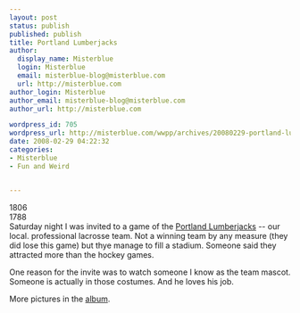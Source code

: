 ```yaml
---
layout: post
status: publish
published: publish
title: Portland Lumberjacks
author:
  display_name: Misterblue
  login: Misterblue
  email: misterblue-blog@misterblue.com
  url: http://misterblue.com
author_login: Misterblue
author_email: misterblue-blog@misterblue.com
author_url: http://misterblue.com

wordpress_id: 705
wordpress_url: http://misterblue.com/wwpp/archives/20080229-portland-lumberjacks
date: 2008-02-29 04:22:32
categories:
- Misterblue
- Fun and Weird


---
```

<div class="g2image_float_left"><wpg2>1806</wpg2></div><div class="g2image_float_right"><wpg2>1788</wpg2></div>Saturday night I was invited to a game of the <a href="http://www.portlandjax.com/">Portland Lumberjacks</a> -- our local. professional lacrosse team. Not a winning team by any measure (they did lose this game) but thye manage to fill a stadium. Someone said they attracted more than the hockey games.

One reason for the invite was to watch someone I know as the team mascot. Someone is actually in those costumes. And he loves his job.

More pictures in the <a href="http://pics.misterblue.com/v/20080301-Lumberjacks/">album</a>.
